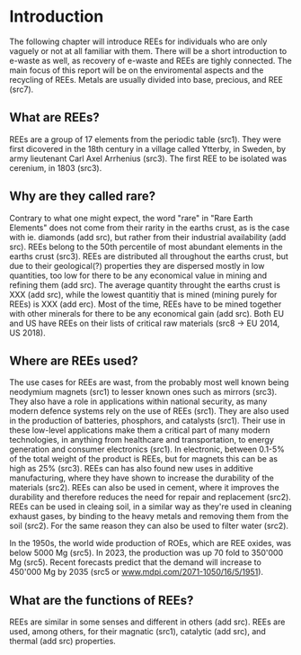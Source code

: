 <!--
- Introduction
    - What are REEs?
        - A group of 17(?) metals/minerals with special properties
        - They are similar is some senses, but different in other
        - The availability of REEs differes between the different REEs
        - lanthanide series + scandium and yttrium

    - Why are they called rare?
        - Not because of the actual availability, but rather because of the difficulties (mostly economical) in obtaining them
        - Due to chemical similarities, it makes it difficult to extract them

    - Where are REs used?
        - Everywhere! Electronics, strong permanent magnets (neodymium, samarium), screens, catalysators (cerium), wid turbines, phosphors, etc.

    - What are the functions of REEs?
        - They have magnetic, catalytic, luminicent properties
-->

# Introduction

The following chapter will introduce REEs for individuals who are only vaguely or not at all familiar with them. There will be a short introduction to e-waste as well, as recovery of e-waste and REEs are tighly connected. The main focus of this report will be on the enviromental aspects and the recycling of REEs. Metals are usually divided into base, precious, and REE (src7).

## What are REEs?

REEs are a group of 17 elements from the periodic table (src1). They were first dicovered in the 18th century in a village called Ytterby, in Sweden, by army lieutenant Carl Axel Arrhenius (src3). The first REE to be isolated was cerenium, in 1803 (src3).

## Why are they called rare?

Contrary to what one might expect, the word "rare" in "Rare Earth Elements" does not come from their rarity in the earths crust, as is the case with ie. diamonds (add src), but rather from their industrial availability (add src). REEs belong to the 50th percentile of most abundant elements in the earths crust (src3). REEs are distributed all throughout the earths crust, but due to their geological(?) properties they are dispersed mostly in low quantities, too low for there to be any economical value in mining and refining them (add src). The average quantity throught the earths crust is XXX (add src), while the lowest quantitiy that is mined (mining purely for REEs) is XXX (add erc). Most of the time, REEs have to be mined together with other minerals for there to be any economical gain (add src). Both EU and US have REEs on their lists of critical raw materials (src8 -> EU 2014, US 2018).

## Where are REEs used?

The use cases for REEs are wast, from the probably most well known being neodymium magnets (src1) to lesser known ones such as mirrors (src3). They also have a role in applications within national security, as many modern defence systems rely on the use of REEs (src1). They are also used in the production of batteries, phosphors, and catalysts (src1). Their use in these low-level applications make them a critical part of many modern technologies, in anything from healthcare and transportation, to energy generation and consumer electronics (src1). In electronic, between 0.1-5% of the total weight of the product is REEs, but for magnets this can be as high as 25% (src3). REEs can has also found new uses in additive manufacturing, where they have shown to increase the durability of the materials (src2). REEs can also be used in cement, where it improves the durability and therefore reduces the need for repair and replacement (src2). REEs can be used in cleaing soil, in a similar way as they're used in cleaning exhaust gases, by binding to the heavy metals and removing them from the soil (src2). For the same reason they can also be used to filter water (src2).

In the 1950s, the world wide production of ROEs, which are REE oxides, was below 5000 Mg (src5). In 2023, the production was up 70 fold to 350'000 Mg (src5). Recent forecasts predict that the demand will increase to 450'000 Mg by 2035 (src5 or www.mdpi.com/2071-1050/16/5/1951).

## What are the functions of REEs?

REEs are similar in some senses and different in others (add src). REEs are used, among others, for their magnatic (src1), catalytic (add src), and thermal (add src) properties.